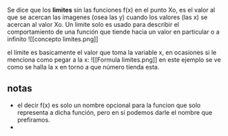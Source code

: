 Se dice que los **limites**  sin las funciones f(x)  en el punto Xo, es el valor al que se acercan las imagenes (osea las y) cuando los valores (las x)  se acercan al valor Xo.
Un limite solo es usado para describir el comportamiento de una función   que tiende hacia un valor en particular o a infinito
![[concepto limites.png]]


el limite es basicamente el valor que toma la variable x, en ocasiones si le menciona como pegar a la x:
![[Formula limites.png]]
en este ejemplo se ve como se halla la x en torno a  que número tienda esta.
## notas
* el decir f(x) es solo un nombre opcional  para la funcion que solo representa a dicha función, pero en si podemos darle el nombre que prefiramos.
* 
